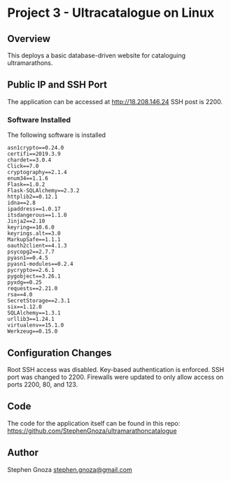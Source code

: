 # Project 3 - Ultracatalogue on Linux 

## Overview
This deploys a basic database-driven website for cataloguing ultramarathons.  

## Public IP and SSH Port
The application can be accessed at http://18.208.146.24 SSH post is 2200.

### Software Installed
The following software is installed

```
asn1crypto==0.24.0
certifi==2019.3.9
chardet==3.0.4
Click==7.0
cryptography==2.1.4
enum34==1.1.6
Flask==1.0.2
Flask-SQLAlchemy==2.3.2
httplib2==0.12.1
idna==2.8
ipaddress==1.0.17
itsdangerous==1.1.0
Jinja2==2.10
keyring==10.6.0
keyrings.alt==3.0
MarkupSafe==1.1.1
oauth2client==4.1.3
psycopg2==2.7.7
pyasn1==0.4.5
pyasn1-modules==0.2.4
pycrypto==2.6.1
pygobject==3.26.1
pyxdg==0.25
requests==2.21.0
rsa==4.0
SecretStorage==2.3.1
six==1.12.0
SQLAlchemy==1.3.1
urllib3==1.24.1
virtualenv==15.1.0
Werkzeug==0.15.0
```

## Configuration Changes
Root SSH access was disabled.
Key-based authentication is enforced.
SSH port was changed to 2200.
Firewalls were updated to only allow access on ports 2200, 80, and 123.


## Code 
The code for the application itself can be found in this repo: https://github.com/StephenGnoza/ultramarathoncatalogue


## Author

Stephen Gnoza
stephen.gnoza@gmail.com
